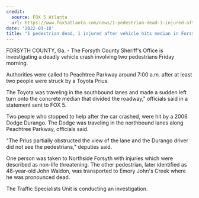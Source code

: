 ```yaml
---
credit:
  source: FOX 5 Atlanta
  url: https://www.fox5atlanta.com/news/1-pedestrian-dead-1-injured-after-vehicle-crash-in-forsyth-county
date: '2022-03-18'
title: "1 pedestrian dead, 1 injured after vehicle hits median in Forsyth County"
---
```

FORSYTH COUNTY, Ga. - The Forsyth County Sheriff's Office is investigating a deadly vehicle crash involving two pedestrians Friday morning. 

Authorities were called to Peachtree Parkway around 7:00 a.m. after at least two people were struck by a Toyota Prius. 

The Toyota was traveling in the southbound lanes and made a sudden left turn onto the concrete median that divided the roadway," officials said in a statement sent to FOX 5.

Two people who stopped to help after the car crashed, were hit by a 2006 Dodge Durango. The Dodge was traveling in the northbound lanes along Peachtree Parkway, officials said.

"The Prius partially obstructed the view of the lane and the Durango driver did not see the pedestrians," deputies said.

One person was taken to Northside Forsyth with injuries which were described as non-life threatening. The other pedestrian, later identified as 48-year-old John Waldon, was transported to Emory John's Creek where he was pronounced dead.

The Traffic Specialists Unit is conducting an investigation.
